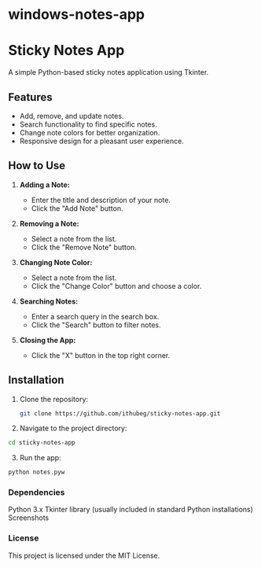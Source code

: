 # windows-notes-app
# Sticky Notes App

A simple Python-based sticky notes application using Tkinter.

## Features

- Add, remove, and update notes.
- Search functionality to find specific notes.
- Change note colors for better organization.
- Responsive design for a pleasant user experience.

## How to Use

1. **Adding a Note:**
   - Enter the title and description of your note.
   - Click the "Add Note" button.

2. **Removing a Note:**
   - Select a note from the list.
   - Click the "Remove Note" button.

3. **Changing Note Color:**
   - Select a note from the list.
   - Click the "Change Color" button and choose a color.

4. **Searching Notes:**
   - Enter a search query in the search box.
   - Click the "Search" button to filter notes.

5. **Closing the App:**
   - Click the "X" button in the top right corner.

## Installation

1. Clone the repository:
   ```bash
   git clone https://github.com/ithubeg/sticky-notes-app.git

2. Navigate to the project directory:
```bash
cd sticky-notes-app
```
3. Run the app:

```bash
python notes.pyw
```

### Dependencies
Python 3.x
Tkinter library (usually included in standard Python installations)
Screenshots

### License
This project is licensed under the MIT License.
